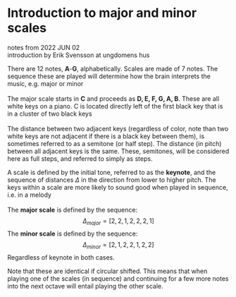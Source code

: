 # Introduction to major and minor scales
notes from 2022 JUN 02 <br/>
introduction by Erik Svensson at ungdomens hus<br/>

There are 12 notes, **A**-**G**, alphabetically. Scales are made of 7 notes. The sequence these are played will determine how the brain interprets the music, e.g. major or minor <br/><br/>
The major scale starts in **C** and proceeds as **D, E, F, G, A, B**. These are all white keys on a piano. C is located directly left of the first black key that is in a cluster of two black keys <br/><br/>
The distance between two adjacent keys (regardless of color, note than two white keys are not adjacent if there is a black key between them), is sometimes referred to as a semitone (or half step). The distance (in pitch) between all adjacent keys is the same. These, semitones, will be considered here as full steps, and referred to simply as steps. <br/>

A scale is defined by the initial tone, referred to as the **keynote**, and the sequence of distances $\Delta$ in the direction from lower to higher pitch. The keys within a scale are more likely to sound good when played in sequence, i.e. in a melody <br/><br/>
The **major scale** is defined by the sequence:   
$$\Delta_{major}=\left[2,2,1,2,2,2,1\right]$$
The **minor scale** is defined by the sequence:   
$$\Delta_{minor}=\left[2,1,2,2,1,2,2\right]$$
Regardless of keynote in both cases. <br/>

Note that these are identical if circular shifted. This means that when playing one of the scales (in sequence) and continuing for a few more notes into the next octave will entail playing the other scale.  
